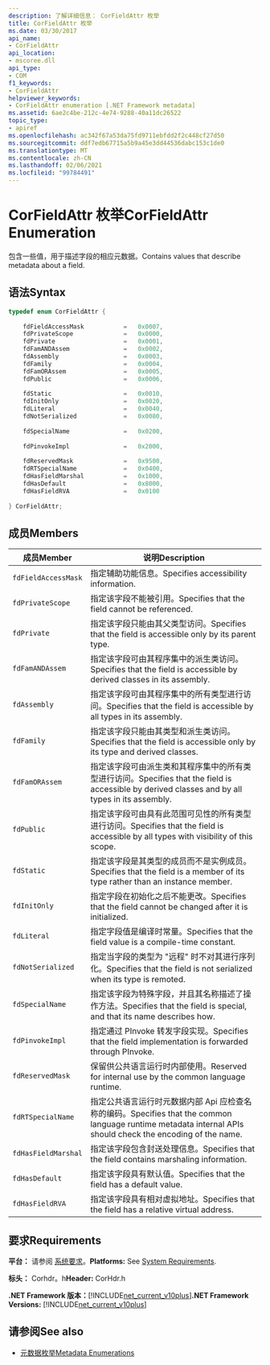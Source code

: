 ```yaml
---
description: 了解详细信息： CorFieldAttr 枚举
title: CorFieldAttr 枚举
ms.date: 03/30/2017
api_name:
- CorFieldAttr
api_location:
- mscoree.dll
api_type:
- COM
f1_keywords:
- CorFieldAttr
helpviewer_keywords:
- CorFieldAttr enumeration [.NET Framework metadata]
ms.assetid: 6ae2c4be-212c-4e74-9288-40a11dc26522
topic_type:
- apiref
ms.openlocfilehash: ac342f67a53da75fd9711ebfdd2f2c448cf27d50
ms.sourcegitcommit: ddf7edb67715a5b9a45e3dd44536dabc153c1de0
ms.translationtype: MT
ms.contentlocale: zh-CN
ms.lasthandoff: 02/06/2021
ms.locfileid: "99784491"
---
```

# <a name="corfieldattr-enumeration"></a><span data-ttu-id="069f2-103">CorFieldAttr 枚举</span><span class="sxs-lookup"><span data-stu-id="069f2-103">CorFieldAttr Enumeration</span></span>

<span data-ttu-id="069f2-104">包含一些值，用于描述字段的相应元数据。</span><span class="sxs-lookup"><span data-stu-id="069f2-104">Contains values that describe metadata about a field.</span></span>  
  
## <a name="syntax"></a><span data-ttu-id="069f2-105">语法</span><span class="sxs-lookup"><span data-stu-id="069f2-105">Syntax</span></span>  
  
```cpp  
typedef enum CorFieldAttr {  
  
    fdFieldAccessMask           =   0x0007,  
    fdPrivateScope              =   0x0000,  
    fdPrivate                   =   0x0001,  
    fdFamANDAssem               =   0x0002,  
    fdAssembly                  =   0x0003,  
    fdFamily                    =   0x0004,  
    fdFamORAssem                =   0x0005,  
    fdPublic                    =   0x0006,  
  
    fdStatic                    =   0x0010,  
    fdInitOnly                  =   0x0020,  
    fdLiteral                   =   0x0040,  
    fdNotSerialized             =   0x0080,  
  
    fdSpecialName               =   0x0200,  
  
    fdPinvokeImpl               =   0x2000,  
  
    fdReservedMask              =   0x9500,  
    fdRTSpecialName             =   0x0400,  
    fdHasFieldMarshal           =   0x1000,  
    fdHasDefault                =   0x8000,  
    fdHasFieldRVA               =   0x0100  
  
} CorFieldAttr;  
```  
  
## <a name="members"></a><span data-ttu-id="069f2-106">成员</span><span class="sxs-lookup"><span data-stu-id="069f2-106">Members</span></span>  
  
|<span data-ttu-id="069f2-107">成员</span><span class="sxs-lookup"><span data-stu-id="069f2-107">Member</span></span>|<span data-ttu-id="069f2-108">说明</span><span class="sxs-lookup"><span data-stu-id="069f2-108">Description</span></span>|  
|------------|-----------------|  
|`fdFieldAccessMask`|<span data-ttu-id="069f2-109">指定辅助功能信息。</span><span class="sxs-lookup"><span data-stu-id="069f2-109">Specifies accessibility information.</span></span>|  
|`fdPrivateScope`|<span data-ttu-id="069f2-110">指定该字段不能被引用。</span><span class="sxs-lookup"><span data-stu-id="069f2-110">Specifies that the field cannot be referenced.</span></span>|  
|`fdPrivate`|<span data-ttu-id="069f2-111">指定该字段只能由其父类型访问。</span><span class="sxs-lookup"><span data-stu-id="069f2-111">Specifies that the field is accessible only by its parent type.</span></span>|  
|`fdFamANDAssem`|<span data-ttu-id="069f2-112">指定该字段可由其程序集中的派生类访问。</span><span class="sxs-lookup"><span data-stu-id="069f2-112">Specifies that the field is accessible by derived classes in its assembly.</span></span>|  
|`fdAssembly`|<span data-ttu-id="069f2-113">指定该字段可由其程序集中的所有类型进行访问。</span><span class="sxs-lookup"><span data-stu-id="069f2-113">Specifies that the field is accessible by all types in its assembly.</span></span>|  
|`fdFamily`|<span data-ttu-id="069f2-114">指定该字段只能由其类型和派生类访问。</span><span class="sxs-lookup"><span data-stu-id="069f2-114">Specifies that the field is accessible only by its type and derived classes.</span></span>|  
|`fdFamORAssem`|<span data-ttu-id="069f2-115">指定该字段可由派生类和其程序集中的所有类型进行访问。</span><span class="sxs-lookup"><span data-stu-id="069f2-115">Specifies that the field is accessible by derived classes and by all types in its assembly.</span></span>|  
|`fdPublic`|<span data-ttu-id="069f2-116">指定该字段可由具有此范围可见性的所有类型进行访问。</span><span class="sxs-lookup"><span data-stu-id="069f2-116">Specifies that the field is accessible by all types with visibility of this scope.</span></span>|  
|`fdStatic`|<span data-ttu-id="069f2-117">指定该字段是其类型的成员而不是实例成员。</span><span class="sxs-lookup"><span data-stu-id="069f2-117">Specifies that the field is a member of its type rather than an instance member.</span></span>|  
|`fdInitOnly`|<span data-ttu-id="069f2-118">指定字段在初始化之后不能更改。</span><span class="sxs-lookup"><span data-stu-id="069f2-118">Specifies that the field cannot be changed after it is initialized.</span></span>|  
|`fdLiteral`|<span data-ttu-id="069f2-119">指定字段值是编译时常量。</span><span class="sxs-lookup"><span data-stu-id="069f2-119">Specifies that the field value is a compile-time constant.</span></span>|  
|`fdNotSerialized`|<span data-ttu-id="069f2-120">指定当字段的类型为 "远程" 时不对其进行序列化。</span><span class="sxs-lookup"><span data-stu-id="069f2-120">Specifies that the field is not serialized when its type is remoted.</span></span>|  
|`fdSpecialName`|<span data-ttu-id="069f2-121">指定该字段为特殊字段，并且其名称描述了操作方法。</span><span class="sxs-lookup"><span data-stu-id="069f2-121">Specifies that the field is special, and that its name describes how.</span></span>|  
|`fdPinvokeImpl`|<span data-ttu-id="069f2-122">指定通过 PInvoke 转发字段实现。</span><span class="sxs-lookup"><span data-stu-id="069f2-122">Specifies that the field implementation is forwarded through PInvoke.</span></span>|  
|`fdReservedMask`|<span data-ttu-id="069f2-123">保留供公共语言运行时内部使用。</span><span class="sxs-lookup"><span data-stu-id="069f2-123">Reserved for internal use by the common language runtime.</span></span>|  
|`fdRTSpecialName`|<span data-ttu-id="069f2-124">指定公共语言运行时元数据内部 Api 应检查名称的编码。</span><span class="sxs-lookup"><span data-stu-id="069f2-124">Specifies that the common language runtime metadata internal APIs should check the encoding of the name.</span></span>|  
|`fdHasFieldMarshal`|<span data-ttu-id="069f2-125">指定该字段包含封送处理信息。</span><span class="sxs-lookup"><span data-stu-id="069f2-125">Specifies that the field contains marshaling information.</span></span>|  
|`fdHasDefault`|<span data-ttu-id="069f2-126">指定该字段具有默认值。</span><span class="sxs-lookup"><span data-stu-id="069f2-126">Specifies that the field has a default value.</span></span>|  
|`fdHasFieldRVA`|<span data-ttu-id="069f2-127">指定该字段具有相对虚拟地址。</span><span class="sxs-lookup"><span data-stu-id="069f2-127">Specifies that the field has a relative virtual address.</span></span>|  
  
## <a name="requirements"></a><span data-ttu-id="069f2-128">要求</span><span class="sxs-lookup"><span data-stu-id="069f2-128">Requirements</span></span>  

 <span data-ttu-id="069f2-129">**平台：** 请参阅 [系统要求](../../get-started/system-requirements.md)。</span><span class="sxs-lookup"><span data-stu-id="069f2-129">**Platforms:** See [System Requirements](../../get-started/system-requirements.md).</span></span>  
  
 <span data-ttu-id="069f2-130">**标头：** Corhdr。h</span><span class="sxs-lookup"><span data-stu-id="069f2-130">**Header:** CorHdr.h</span></span>  
  
 <span data-ttu-id="069f2-131">**.NET Framework 版本：**[!INCLUDE[net_current_v10plus](../../../../includes/net-current-v10plus-md.md)]</span><span class="sxs-lookup"><span data-stu-id="069f2-131">**.NET Framework Versions:** [!INCLUDE[net_current_v10plus](../../../../includes/net-current-v10plus-md.md)]</span></span>  
  
## <a name="see-also"></a><span data-ttu-id="069f2-132">请参阅</span><span class="sxs-lookup"><span data-stu-id="069f2-132">See also</span></span>

- [<span data-ttu-id="069f2-133">元数据枚举</span><span class="sxs-lookup"><span data-stu-id="069f2-133">Metadata Enumerations</span></span>](metadata-enumerations.md)
